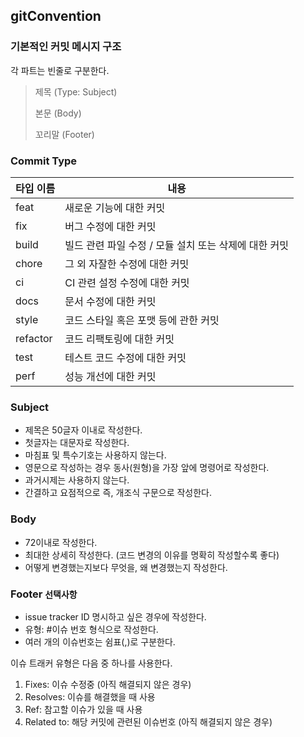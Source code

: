 ## gitConvention

### 기본적인 커밋 메시지 구조
각 파트는 빈줄로 구분한다.
> 제목 (Type: Subject)  
> 
> 본문 (Body)  
> 
> 꼬리말 (Footer)

### Commit Type
| 타입 이름 | 내용                                    |
|-----------|-----------------------------------------|
| feat      | 새로운 기능에 대한 커밋                 |
| fix       | 버그 수정에 대한 커밋                   |
| build     | 빌드 관련 파일 수정 / 모듈 설치 또는 삭제에 대한 커밋 |
| chore     | 그 외 자잘한 수정에 대한 커밋           |
| ci        | CI 관련 설정 수정에 대한 커밋           |
| docs      | 문서 수정에 대한 커밋                   |
| style     | 코드 스타일 혹은 포맷 등에 관한 커밋    |
| refactor  | 코드 리팩토링에 대한 커밋               |
| test      | 테스트 코드 수정에 대한 커밋            |
| perf      | 성능 개선에 대한 커밋                   |

### Subject
- 제목은 50글자 이내로 작성한다.
- 첫글자는 대문자로 작성한다.
- 마침표 및 특수기호는 사용하지 않는다.
- 영문으로 작성하는 경우 동사(원형)을 가장 앞에 명령어로 작성한다.
- 과거시제는 사용하지 않는다.
- 간결하고 요점적으로 즉, 개조식 구문으로 작성한다.

### Body
- 72이내로 작성한다.
- 최대한 상세히 작성한다. (코드 변경의 이유를 명확히 작성할수록 좋다)
- 어떻게 변경했는지보다 무엇을, 왜 변경했는지 작성한다.

### Footer ``` 선택사항 ```

- issue tracker ID 명시하고 싶은 경우에 작성한다.
- 유형: #이슈 번호 형식으로 작성한다.
- 여러 개의 이슈번호는 쉼표(,)로 구분한다.

이슈 트래커 유형은 다음 중 하나를 사용한다.  
1. Fixes: 이슈 수정중 (아직 해결되지 않은 경우)  
2. Resolves: 이슈를 해결했을 때 사용  
3. Ref: 참고할 이슈가 있을 때 사용  
4. Related to: 해당 커밋에 관련된 이슈번호 (아직 해결되지 않은 경우)  

